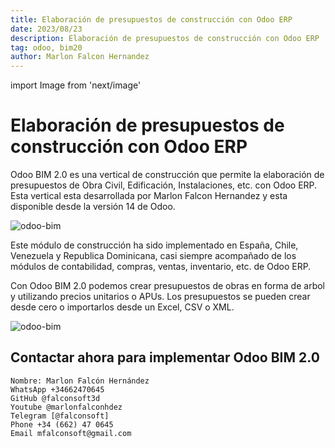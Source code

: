 ```yaml
---
title: Elaboración de presupuestos de construcción con Odoo ERP
date: 2023/08/23
description: Elaboración de presupuestos de construcción con Odoo ERP
tag: odoo, bim20
author: Marlon Falcon Hernandez
---
```

import Image from 'next/image'

# Elaboración de presupuestos de construcción con Odoo ERP

Odoo BIM 2.0 es una vertical de construcción que permite la elaboración de presupuestos de Obra Civil, Edificación, Instalaciones, etc. con Odoo ERP. Esta vertical esta desarrollada por Marlon Falcon Hernandez y esta disponible desde la versión 14 de Odoo.

<Image
  src="/images/bim20/elaboracion-de-presupuestos-construccion-odoo-01.png"
  alt="odoo-bim"
  width={1702}
  height={796}
  priority
  className="next-image"
/>

Este módulo de construcción ha sido implementado en España, Chile, Venezuela y Republica Dominicana, casi siempre acompañado de los módulos de contabilidad, compras, ventas, inventario, etc. de Odoo ERP.


Con Odoo BIM 2.0 podemos crear presupuestos de obras en forma de arbol y utilizando precios unitarios o APUs. Los presupuestos se pueden crear desde cero o importarlos desde un Excel, CSV o XML.

<Image
  src="/images/bim20/elaboracion-de-presupuestos-construccion-odoo-02.png"
  alt="odoo-bim"
  width={1712}
  height={804}
  priority
  className="next-image"
/>

## Contactar ahora para implementar Odoo BIM 2.0
```
Nombre: Marlon Falcón Hernández
WhatsApp +34662470645
GitHub @falconsoft3d
Youtube @marlonfalconhdez
Telegram [@falconsoft]
Phone +34 (662) 47 0645
Email mfalconsoft@gmail.com
```
